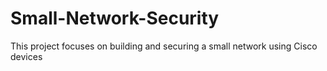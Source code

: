# Small-Network-Security
This project focuses on building and securing a small network using Cisco devices
